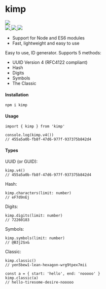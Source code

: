 # kimp  

<a href="https://www.npmjs.com/package/kimp" target="_BLANK">
<img src="https://nodei.co/npm/kimp.png"> 
</a>
<br>
<a href="https://www.npmjs.com/package/kimp" target="_BLANK">
<img src="https://img.shields.io/npm/v/kimp?label=version&color=green"> 
</a>

<a href="https://www.npmjs.com/package/kimp" target="_BLANK">
<img src="https://img.shields.io/npm/dt/kimp?color=blue"> 
</a>

<a href="https://www.npmjs.com/package/kimp" target="_BLANK">
<img src="https://img.shields.io/bundlephobia/min/kimp"> 
</a>

 - Support for Node and ES6 modules
 - Fast, lightweight and easy to use

Easy to use, ID generator. Supports 5 methods:

 - UUID Version 4 (RFC4122 compliant)
 - Hash
 - Digits
 - Symbols
 - The Classic
  
#### Installation  
  
```  
npm i kimp  
```  
  
#### Usage  
  
```  
import { kimp } from 'kimp'  
  
console.log(kimp.v4())  
// 455a5a0b-fb8f-47d6-977f-937375b842d4  
```  
  
#### Types  
  
UUID (or GUID):
```    
kimp.v4()  
// 455a5a0b-fb8f-47d6-977f-937375b842d4  
```  
Hash: 
```   
kimp.characters(limit: number)  
// eF7d9nEj
```
Digits:
```
kimp.digits(limit: number)
// 72260183
```
Symbols:
```
kimp.symbols(limit: number)
// @B3j2$x&
```
Classic:
```
kimp.classic()
// yen5bew1-lean-hexagon-wrg9tpex7mii

const a = { start: 'hello', end: 'nooooo' }
kimp.classic(a)
// hello-tiresome-desire-nooooo
```
